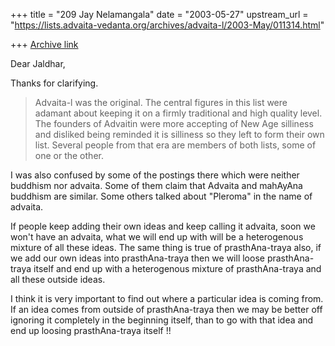 +++
title = "209 Jay Nelamangala"
date = "2003-05-27"
upstream_url = "https://lists.advaita-vedanta.org/archives/advaita-l/2003-May/011314.html"

+++
[Archive link](https://lists.advaita-vedanta.org/archives/advaita-l/2003-May/011314.html)

Dear Jaldhar,

Thanks for clarifying.

>Advaita-l was the original.  The central figures in this list were adamant
>about keeping it on a firmly traditional and high quality level.  The
>founders of Advaitin were more accepting of New Age silliness and disliked
>being reminded it is silliness so they left to form their own list.
>Several people from that era are members of both lists, some of one or the
>other.

I was also confused by some of the postings there which were neither
buddhism
nor advaita.   Some of them claim that Advaita and mahAyAna buddhism
are similar.  Some others talked about "Pleroma" in the name of advaita.

If people keep adding their own ideas and keep calling it advaita,  soon we
won't have an advaita,  what we will end up with will be a heterogenous
mixture
of all these ideas.   The same thing is true of prasthAna-traya also,  if we
add our
own ideas into prasthAna-traya  then we will loose prasthAna-traya itself
and end up
with a heterogenous mixture of prasthAna-traya and all these outside ideas.

I think  it is very important to find out where a particular idea is coming
from.
If an idea comes from outside of  prasthAna-traya then we may be
better off ignoring it completely in the beginning itself,  than to go with
that idea
and end up loosing prasthAna-traya itself !!


